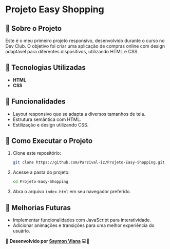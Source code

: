 # Projeto Easy Shopping

## 📌 Sobre o Projeto
Este é o meu primeiro projeto responsivo, desenvolvido durante o curso no Dev Club. O objetivo foi criar uma aplicação de compras online com design adaptável para diferentes dispositivos, utilizando HTML e CSS.

## 🚀 Tecnologias Utilizadas
- **HTML**
- **CSS**

## 🎨 Funcionalidades
- Layout responsivo que se adapta a diversos tamanhos de tela.
- Estrutura semântica com HTML.
- Estilização e design utilizando CSS.

## 📂 Como Executar o Projeto
1. Clone este repositório:
   ```bash
   git clone https://github.com/Parzival-iz/Projeto-Easy-Shopping.git
   ```
2. Acesse a pasta do projeto:
   ```bash
   cd Projeto-Easy-Shopping
   ```
3. Abra o arquivo `index.html` em seu navegador preferido.

## 📌 Melhorias Futuras
- Implementar funcionalidades com JavaScript para interatividade.
- Adicionar animações e transições para uma melhor experiência do usuário.

📌 **Desenvolvido por [Saymon Viana](https://github.com/Parzival-iz)** 💻🚀
